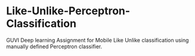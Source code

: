 # Like-Unlike-Perceptron-Classification
GUVI Deep learning Assignment for  Mobile Like Unlike classification using manually defined Perceptron classifier.
